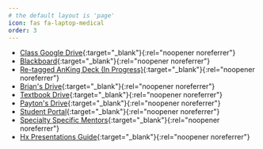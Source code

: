 ```yaml
---
# the default layout is 'page'
icon: fas fa-laptop-medical	
order: 3
---
```

 - [Class Google Drive](https://drive.google.com/drive/folders/1XqcQ2-GdQ1mJgteP2DBnJThAKhDx_ed7){:target="_blank"}{:rel="noopener noreferrer"}
 - [Blackboard](https://bcm.blackboard.com/ ){:target="_blank"}{:rel="noopener noreferrer"}
 - [Re-tagged AnKing Deck (In Progress)](https://drive.google.com/file/d/1TB8Gy-qSmiVFclc8XXv1i7I2BokXltth/view){:target="_blank"}{:rel="noopener noreferrer"}
 - [Brian's Drive](https://drive.google.com/drive/folders/1ve6gBtuR82JzXGzhIzl0xYEXbSgpebA6){:target="_blank"}{:rel="noopener noreferrer"}
 - [Textbook Drive](https://drive.google.com/drive/folders/11MD-FNdN_QDjkMyAlPgY19TNs688sLFK){:target="_blank"}{:rel="noopener noreferrer"}
 - [Payton's Drive](https://drive.google.com/drive/folders/1J6K2DGhh1EMQRhOHP7zbTdDS5urTUeRj){:target="_blank"}{:rel="noopener noreferrer"}
 - [Student Portal](https://cams.bcm.edu/estudent/BCMLocalLogin.asp){:target="_blank"}{:rel="noopener noreferrer"}
 - [Specialty Specific Mentors](https://aidanboyne.github.io/BCM/assets/docs/SpecialtyMentor2324.pdf){:target="_blank"}{:rel="noopener noreferrer"}
 - [Hx Presentations Guide](https://meded.ucsd.edu/clinicalmed/oral.html){:target="_blank"}{:rel="noopener noreferrer"}


